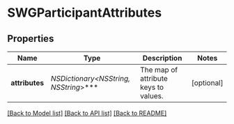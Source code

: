 # SWGParticipantAttributes

## Properties
Name | Type | Description | Notes
------------ | ------------- | ------------- | -------------
**attributes** | **NSDictionary&lt;NSString*, NSString*&gt;*** | The map of attribute keys to values. | [optional] 

[[Back to Model list]](../README.md#documentation-for-models) [[Back to API list]](../README.md#documentation-for-api-endpoints) [[Back to README]](../README.md)


